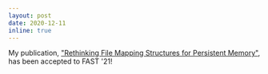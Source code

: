 ```yaml
---
layout: post
date: 2020-12-11
inline: true
---
```


<!-- A simple inline announcement. -->
<!-- A simple inline announcement with Markdown emoji! :sparkles: :smile: -->

My publication, ["Rethinking File Mapping Structures for Persistent Memory"](pub), has been accepted to FAST '21!

